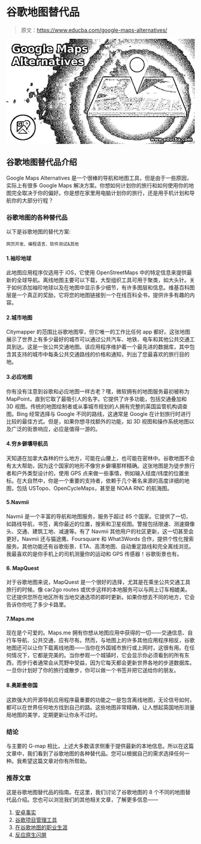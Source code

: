 # 谷歌地图替代品

> 原文：<https://www.educba.com/google-maps-alternatives/>

![Google Maps Alternatives ](img/73d9e812c4a400b438448ce3b8432f33.png)



## 谷歌地图替代品介绍

Google Maps Alternatives 是一个很棒的导航和地图工具，但是由于一些原因，实际上有很多 Google Maps 解决方案。你想如何计划你的旅行和如何使用你的地图完全取决于你的偏好。你是想在家里用电脑计划你的旅行，还是用手机计划和导航你的大部分行程？

### 谷歌地图的各种替代品

以下是谷歌地图的替代方案:

<small>网页开发、编程语言、软件测试&其他</small>

#### 1.袖珍地球

此地图应用程序仅适用于 iOS，它使用 OpenStreetMaps 中的特定信息来提供最新的全球导航。离线地图主要可以下载，大型组织工具可用于聚类，如大头针。关于如何添加袖珍地球以及在地图中显示多少细节，有许多图层和信息。维基百科图层是一个真正的奖励，它将您的地图链接到一个在线百科全书，提供许多有趣的内容。

#### 2.城市地图

Citymapper 的范围比谷歌地图窄，但它唯一的工作比任何 app 都好。这张地图展示了世界上有多少最好的城市可以通过公共汽车、地铁、电车和其他公共交通工具到达。这是一张公共交通地图。该应用程序维护着一个最先进的数据库，其中包含其支持的城市中每条公共交通路线的价格和通知，列出了您最喜欢的旅行目的地。

#### 3.必应地图

你有没有注意到谷歌和必应地图一样古老？嘿，微软拥有的地图服务最初被称为 MapPoint，直到它取了最吸引人的名字。它提供了许多功能，包括交通叠加和 3D 视图。传统的地图绘制者或从事城市规划的人拥有完整的英国监管机构调查图。Bing 经常选择与 Google 不同的路线，这通常是 Google 在计划旅行时进行比较的最佳方式。但是，如果你想寻找额外的功能，如 3D 视图和操作系统地图以及广泛的街景响应，必应是值得一游的。

#### 4.穷乡僻壤导航员

天知道在加拿大森林的什么地方，可能在山腰上，也可能在密林中。谷歌地图不会有太大帮助，因为这个国家的地形不像穷乡僻壤那样精确。这张地图是为徒步旅行者和户外类型设计的，使用 GPS 点来做一些事情，例如输入经度/纬度的位置坐标。在大自然中，你是一个重要的支持者，依赖于几个著名来源的高度详细的地图，包括 USTopo、OpenCycleMaps，甚至是 NOAA RNC 的航海图。

#### 5.Navmii

Navmii 是一个丰富的导航和地图服务，服务于超过 85 个国家。它提供了一切，如路线导航，书签，离你最近的位置，搜索和卫星视图。警报包括限速、测速摄像头、交通、建筑工地、减速等。有了 Navmii 其他用户的社区更新，这一切甚至会更好。Navmii 还与猫途鹰、Foursquare 和 What3Words 合作，提供个性化搜索服务。其他功能还有谷歌街景、ETA、高清地图、自动重定路线和完全离线浏览。我最喜欢的是你手机上的司机测量你的运动和 GPS 传感器！谷歌街景也有。

#### 6\. MapQuest

对于谷歌地图来说，MapQuest 是一个很好的选择，尤其是在乘坐公共交通工具旅行的时候。像 car2go routes 或优步这样的本地服务可以与网上订车相媲美。它还提供您所在地区所有当地交通选项的即时更新。如果你想去不同的地方，它会告诉你你吃了多少卡路里。

#### 7.Maps.me

现在是个可爱的。Maps.me 拥有你想从地图应用中获得的一切——交通信息、自行车导航、公共交通，应有尽有。然而，与地图上的许多其他应用程序相反，谷歌地图还可以让你下载离线地图——当你在外国城市旅行或上网时，这很有用。在任何情况下，它都是完美的。当你参观一个城镇时，它会显示你必须看到的所有东西，而步行者通常会从荒野中受益，因为它每天都会更新世界各地的步道数据库。一旦你计划好了你的旅行或散步，你可以做一个书签并把它送给你的朋友。

#### 8.奥斯曼帝国

这款强大的开源导航应用程序最重要的功能之一是包含离线地图，无论信号如何，都可以在世界任何地方找到自己的路。这些地图非常精确，让人想起英国地形测量局地图的美学，定期更新让你永不过时。

### 结论

与主要的 G-map 相比，上述大多数请求侧重于提供最新的本地信息。所以在这篇文章中，我们看到了谷歌地图的各种替代品。您可以根据自己的需求选择任何一种。我希望这篇文章对你有所帮助。

### 推荐文章

这是谷歌地图替代品的指南。在这里，我们讨论了谷歌地图的 8 个不同的地图替代品介绍。您也可以浏览我们的其他相关文章，了解更多信息——

1.  [安卓事实](https://www.educba.com/android-facts/)
2.  [谷歌项目管理工具](https://www.educba.com/google-project-management-tools/)
3.  [在谷歌地图的职业生涯](https://www.educba.com/career-in-google-maps/)
4.  [反应原生闪屏](https://www.educba.com/react-native-splash-screen/)





